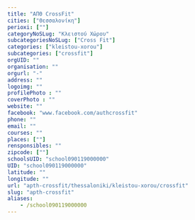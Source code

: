 ```yaml
---
title: "ΑΠΘ CrossFit"
cities: ["Θεσσαλονίκη"]
perioxi: [""]
categoryNoSLug: "Κλειστού Χώρου"
subcategoriesNoSLug: ["Cross Fit"]
categories: ["kleistou-xorou"]
subcategories: ["crossfit"]
orgUID: ""
organisation: ""
orgurl: "-"
address: ""
logoimg: ""
profilePhoto : ""
coverPhoto : ""
website: ""
facebook: "www.facebook.com/authcrossfit"
phone: ""
email: ""
courses: ""
places: [""]
rensponsibles: ""
zipcode: [""]
schoolsUID: "school090119000000"
UID: "school090119000000"
latitude: ""
longitude: ""
url: "apth-crossfit/thessaloniki/kleistou-xorou/crossfit"
slug: "apth-crossfit"
aliases:
    - /school090119000000
---
```





